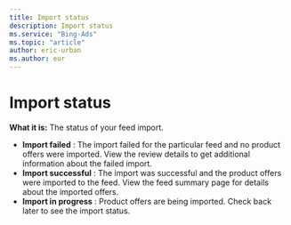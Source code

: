 ```yaml
---
title: Import status
description: Import status
ms.service: "Bing-Ads"
ms.topic: "article"
author: eric-urban
ms.author: eur
---
```


# Import status

**What it is:**  The status of your feed import.
- **Import failed** : The import failed for the particular feed and no product offers were imported. View the review details to get additional information about the failed import.
- **Import successful** : The import was successful and the product offers were imported to the feed. View the feed summary page for details about the imported offers.
- **Import in progress** : Product offers are being imported. Check back later to see the import status.


